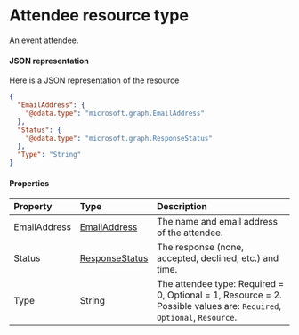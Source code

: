 # Attendee resource type

An event attendee.

#### JSON representation

Here is a JSON representation of the resource

<!-- {
  "blockType": "resource",
  "optionalProperties": [

  ],
  "@odata.type": "microsoft.graph.Attendee"
}-->

```json
{
  "EmailAddress": {
    "@odata.type": "microsoft.graph.EmailAddress"
  },
  "Status": {
    "@odata.type": "microsoft.graph.ResponseStatus"
  },
  "Type": "String"
}

```
#### Properties
| Property	   | Type	|Description|
|:---------------|:--------|:----------|
|EmailAddress|[EmailAddress](emailaddress.md)|The name and email address of the attendee.|
|Status|[ResponseStatus](responsestatus.md)|The response (none, accepted, declined, etc.) and time.|
|Type|String|The attendee type: Required = 0, Optional = 1, Resource = 2. Possible values are: `Required`, `Optional`, `Resource`.|
